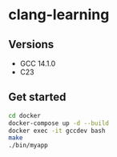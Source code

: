 # clang-learning

## Versions

* GCC 14.1.0
* C23

## Get started

```sh
cd docker
docker-compose up -d --build
docker exec -it gccdev bash
make
./bin/myapp
```
